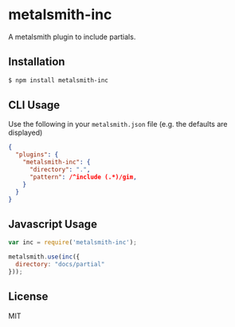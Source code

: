 # metalsmith-inc

A metalsmith plugin to include partials.

## Installation

```bash
$ npm install metalsmith-inc
```

## CLI Usage

Use the following in your `metalsmith.json` file (e.g. the defaults are displayed)

```json
{
  "plugins": {
    "metalsmith-inc": {
      "directory": ".",
      "pattern": /^include (.*)/gim,
    }
  }
}
```

## Javascript Usage

```javascript
var inc = require('metalsmith-inc');

metalsmith.use(inc({
  directory: "docs/partial"
}));
```

## License

MIT
